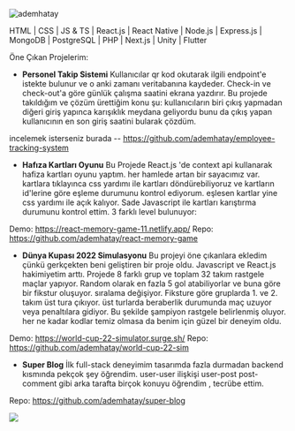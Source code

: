 <p align="left"> <img src="https://komarev.com/ghpvc/?username=ademhatay&label=Profile%20views&color=0e75b6&style=flat" alt="ademhatay" /> </p>

HTML | CSS | JS & TS | React.js | React Native | Node.js | Express.js | MongoDB | PostgreSQL | PHP | Next.js | Unity | Flutter

Öne Çıkan Projelerim:

- **Personel Takip Sistemi**
Kullanıcılar qr kod okutarak ilgili endpoint'e istekte bulunur ve o anki zamanı veritabanına kaydeder. Check-in ve check-out'a göre günlük çalışma saatini ekrana yazdırır. Bu projede takıldığım ve çözüm ürettiğim konu şu: kullanıcıların biri çıkış yapmadan diğeri giriş yapınca karışıklık meydana geliyordu bunu da çıkış yapan kullanıcının en son giriş saatini bularak çözdüm. 

incelemek isterseniz burada -- https://github.com/ademhatay/employee-tracking-system

- **Hafıza Kartları Oyunu**
Bu Projede React.js 'de context api kullanarak hafiza kartları oyunu yaptım. her hamlede artan bir sayacımız var. kartlara tıklayınca css yardımı ile kartları döndürebiliyoruz ve kartların id'lerine göre eşleme durumunu kontrol ediyorum. eşlesen kartlar yine css yardımı ile açık kalıyor. Sade Javascript ile kartları karıştırma durumunu kontrol ettim. 3 farklı level bulunuyor:

Demo: https://react-memory-game-11.netlify.app/
Repo: https://github.com/ademhatay/react-memory-game

- **Dünya Kupası 2022 Simulasyonu**
Bu projeyi öne çıkanlara ekledim çünkü gerkçekten beni geliştiren bir proje oldu. Javascript ve React.js hakimiyetim arttı. Projede 8 farklı grup ve toplam 32 takım rastgele maçlar yapıyor. Random olarak en fazla 5 gol atabiliyorlar ve buna göre bir fikstur oluşuyor. sıralama değişiyor. Fiksture göre gruplarda 1. ve 2. takım üst tura çıkıyor. üst turlarda beraberlik durumunda maç uzuyor veya penaltılara gidiyor. Bu şekilde şampiyon rastgele belirlenmiş oluyor. her ne kadar kodlar temiz olmasa da benim için güzel bir deneyim oldu.

Demo: https://world-cup-22-simulator.surge.sh/
Repo: https://github.com/ademhatay/world-cup-22-sim

- **Super Blog**
İlk full-stack deneyimim tasarımda fazla durmadan backend kısmında pekçok şey öğrendim. user-user ilişkişi user-post post-comment gibi arka tarafta birçok konuyu öğrendim , tecrübe ettim. 

Repo:  https://github.com/ademhatay/super-blog

 
 
<img src="https://user-images.githubusercontent.com/66277966/170010039-f1832532-4421-4e64-a3f5-327a0b926d0e.svg">
